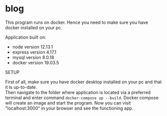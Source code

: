 # blog

This program runs on docker. Hence you need to make sure you have docker installed on your pc.

Application built on:

- node version 12.13.1  
- express version 4.17.1  
- mysql version 8.0.18  
- docker version 19.03.5


SETUP  

First of all, make sure you have docker desktop installed on your pc and that it is up-to-date.  
Then navigate to the folder where application is located via a preferred terminal and enter command `docker-compose up --build`.
Docker compose will create an image and start the program.
Now you can visit "localhost:3000" in your browser and see the functioning app.  